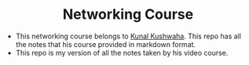 <div align=center>
  <h1>Networking Course</h1>
</div>

- This networking course belongs to [Kunal Kushwaha](https://github.com/kunal-kushwaha). This repo has all the notes that his course provided in markdown format.
- This repo is my version of all the notes taken by his video course.
